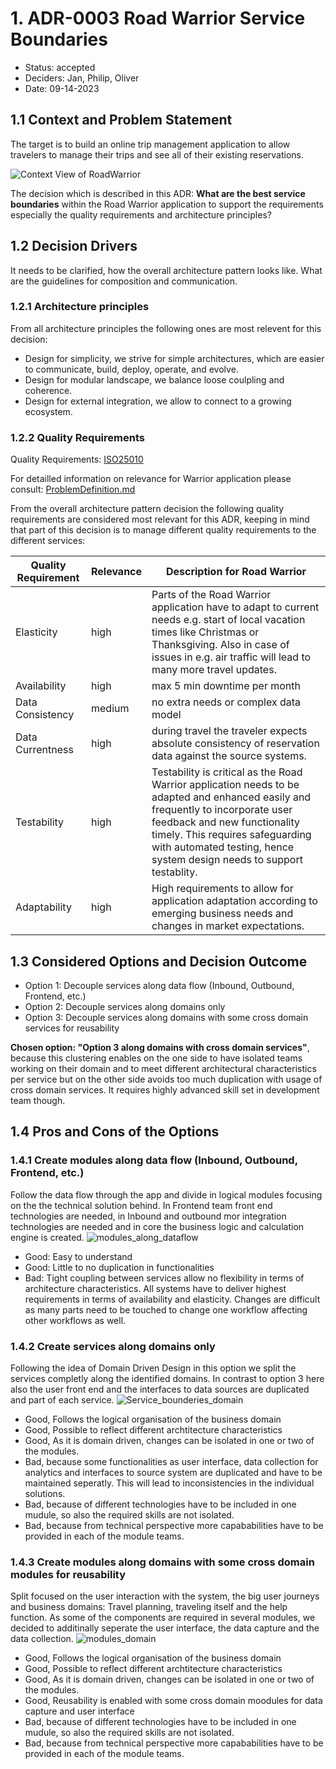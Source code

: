 # 1. ADR-0003 Road Warrior Service Boundaries 
<!-- Architecture Decision Record for relevant/important architecture or design decisions with product, cross product or platforms. The general purpose is to make the problem statement, conflicting requirements and analyzed solutions explicit. Use for important decisions and focus on essential information and diagramming. -->

* Status: accepted <!-- mandatory -->
* Deciders: Jan, Philip, Oliver <!-- mandatory -->
* Date: 09-14-2023 <!-- mandatory -->

## 1.1 Context and Problem Statement

The target is to build an online trip management application to allow travelers to manage their trips and see all of their existing reservations.

![Context View of RoadWarrior](/01%20ProblemDefintion/SystemContextView.png)

The decision which is described in this ADR: **What are the best service boundaries** within the Road Warrior application to support the requirements especially the quality requirements and architecture principles?

## 1.2 Decision Drivers

It needs to be clarified, how the overall architecture pattern looks like. What are the guidelines for composition and communication.

### 1.2.1 Architecture principles
From all architecture principles the following ones are most relevent for this decision:
* Design for simplicity, we strive for simple architectures, which are easier to communicate, build, deploy, operate, and evolve.
* Design for modular landscape, we balance loose coulpling and coherence.
* Design for external integration, we allow to connect to a growing ecosystem.


### 1.2.2 Quality Requirements
Quality Requirements: [ISO25010](https://iso25000.com/index.php/en/iso-25000-standards/iso-25010)

For detailled information on relevance for Warrior application please consult: [ProblemDefinition.md](/01%20ProblemDefintion/ProblemDefinition.md)

From the overall architecture pattern decision the following quality requirements are considered most relevant for this ADR, keeping in mind that part of this decision is to manage different quality requirements to the different services:


| Quality Requirement | Relevance | Description for Road Warrior |
| --- | --- | --- |
| Elasticity | high | Parts of the Road Warrior application have to adapt to current needs e.g. start of local vacation times like Christmas or Thanksgiving. Also in case of issues in e.g. air traffic will lead to many more travel updates. |
| Availability | high | max 5 min downtime per month|
| Data Consistency | medium | no extra needs or complex data model |
| Data Currentness | high | during travel the traveler expects absolute consistency of reservation data against the source systems. |
| Testability | high | Testability is critical as the Road Warrior application needs to be adapted and enhanced easily and frequently to incorporate user feedback and new functionality timely. This requires safeguarding with automated testing, hence system design needs to support testablity. |
| Adaptability | high | High requirements to allow for application adaptation according to emerging business needs and changes in market expectations.|

## 1.3 Considered Options and Decision Outcome

* Option 1: Decouple services along data flow (Inbound, Outbound, Frontend, etc.) 
* Option 2: Decouple services along domains only
* Option 3: Decouple services along domains with some cross domain services for reusability

**Chosen option: "Option 3 along domains with cross domain services"**, because this clustering enables on the one side to have isolated teams working on their domain and to meet different architectural characteristics per service but on the other side avoids too much duplication with usage of cross domain services. It requires highly advanced skill set in development team though.

## 1.4 Pros and Cons of the Options <!-- optional -->


### 1.4.1 Create modules along data flow (Inbound, Outbound, Frontend, etc.)

Follow the data flow through the app and divide in logical modules focusing on the the technical solution behind. In Frontend team front end technologies are needed, in Inbound and outbound mor integration technologies are needed and in core the business logic and calculation engine is created.
![modules_along_dataflow](DataFlowModules.png)
* Good: Easy to understand
* Good: Little to no duplication in functionalities
* Bad: Tight coupling between services allow no flexibility in terms of architecture characteristics. All systems have to deliver highest requirements in terms of availability and elasticity. Changes are difficult as many parts need to be touched to change one workflow affecting other workflows as well.


### 1.4.2 Create services along domains only

Following the idea of Domain Driven Design in this option we split the services completly along the identified domains. In contrast to option 3 here also the user front end and the interfaces to data sources are duplicated and part of each service.
![Service_bounderies_domain](Service_bounderies_domain.png)
* Good, Follows the logical organisation of the business domain
* Good, Possible to reflect different archtitecture characteristics
* Good, As it is domain driven, changes can be isolated in one or two of the modules.
* Bad, because some functionalities as user interface, data collection for analytics and interfaces to source system are duplicated and have to be maintained seperatly. This will lead to inconsistencies in the individual solutions.
* Bad, because of different technologies have to be included in one mudule, so also the required skills are not isolated. 
* Bad, because from technical perspective more capababilities have to be provided in each of the module teams.


### 1.4.3 Create modules along domains with some cross domain modules for reusability

Split focused on the user interaction with the system, the big user journeys and business domains: Travel planning, traveling itself and the help function. As some of the components are required in several modules, we decided to additinally seperate the user interface, the data capture and the data collection.
![modules_domain](modules_domain.png)
* Good, Follows the logical organisation of the business domain
* Good, Possible to reflect different archtitecture characteristics
* Good, As it is domain driven, changes can be isolated in one or two of the modules.
* Good, Reusability is enabled with some cross domain moodules for data capture and user interface
* Bad, because of different technologies have to be included in one mudule, so also the required skills are not isolated. 
* Bad, because from technical perspective more capababilities have to be provided in each of the module teams.

